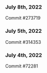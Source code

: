 ### July 8th, 2022

Commit #273719

### July 5th, 2022

Commit #314353


### July 4th, 2022

Commit #72281
